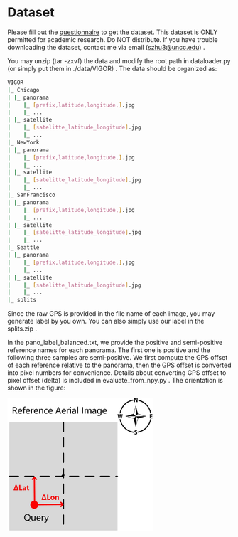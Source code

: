 # Dataset
Please fill out the [questionnaire](https://docs.google.com/forms/d/e/1FAIpQLScTSD6AFZgre3yLNbl7OqBcjrJF0-u2cpwgubqSQnyVzPKJzA/viewform?usp=sf_link) to get the dataset. This dataset is ONLY permitted for academic research. Do NOT distribute. If you have trouble downloading the dataset, contact me via email (szhu3@uncc.edu) .

You may unzip (tar -zxvf) the data and modify the root path in dataloader.py (or simply put them in ./data/VIGOR) . The data should be organized as:
```bash
VIGOR
|_ Chicago
| |_ panorama
|    |_ [prefix,latitude,longitude,].jpg
|    |_ ...
| |_ satellite
|    |_ [satelitte_latitude_longitude].jpg
|    |_ ...
|_ NewYork
| |_ panorama
|    |_ [prefix,latitude,longitude,].jpg
|    |_ ...
| |_ satellite
|    |_ [satelitte_latitude_longitude].jpg
|    |_ ...
|_ SanFrancisco
| |_ panorama
|    |_ [prefix,latitude,longitude,].jpg
|    |_ ...
| |_ satellite
|    |_ [satelitte_latitude_longitude].jpg
|    |_ ...
|_ Seattle
| |_ panorama
|    |_ [prefix,latitude,longitude,].jpg
|    |_ ...
| |_ satellite
|    |_ [satelitte_latitude_longitude].jpg
|    |_ ...
|_ splits

```

Since the raw GPS is provided in the file name of each image, you may generate label by you own. You can also simply use our label in the splits.zip .

In the pano_label_balanced.txt, we provide the positive and semi-positive reference names for each panorama. The first one is positive and the following three samples are semi-positive. We first compute the GPS offset of each reference relative to the panorama, then the GPS offset is converted into pixel numbers for convenience. Details about converting GPS offset to pixel offset (delta) is included in evaluate_from_npy.py . The orientation is shown in the figure:

<img width=327 height=300 src="Delta.jpg"/>